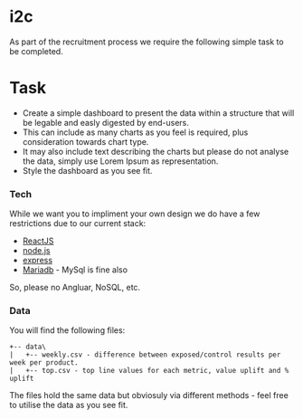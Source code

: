 # i2c

As part of the recruitment process we require the following simple task to be completed.

# Task
- Create a simple dashboard to present the data within a structure that will be legable and easly digested by end-users.
- This can include as many charts as you feel is required, plus consideration towards chart type.
- It may also include text describing the charts but please do not analyse the data, simply use Lorem Ipsum as representation.
- Style the dashboard as you see fit.

### Tech
While we want you to impliment your own design we do have a few restrictions due to our current stack:
- [ReactJS]
- [node.js]
- [express]
- [Mariadb] - MySql is fine also

So, please no Angluar, NoSQL, etc.

### Data
You will find the following files:
```
+-- data\
|   +-- weekly.csv - difference between exposed/control results per week per product.
|   +-- top.csv - top line values for each metric, value uplift and % uplift
```

The files hold the same data but obviosuly via different methods - feel free to utilise the data as you see fit.

[node.js]: <http://nodejs.org>
[express]: <http://expressjs.com>
[ReactJS]: <http://angularjs.org>
[Mariadb]: <https://mariadb.org/>
